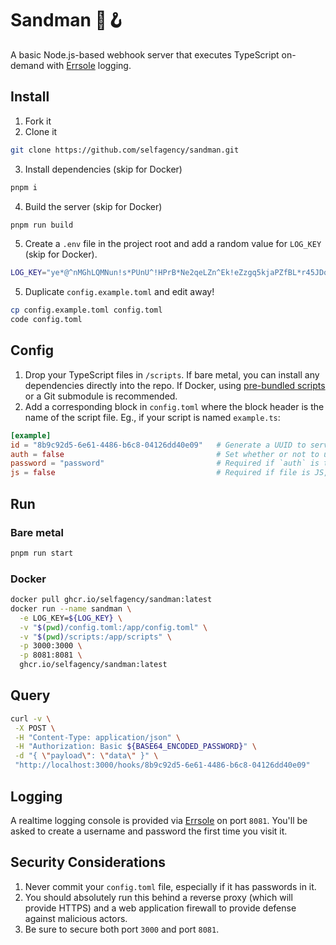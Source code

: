 # Sandman 🎩🪝

A basic Node.js-based webhook server that executes TypeScript on-demand with [Errsole](https://github.com/errsole/errsole.js) logging.

## Install

1. Fork it
2. Clone it

```sh
git clone https://github.com/selfagency/sandman.git
```

3. Install dependencies (skip for Docker)

```sh
pnpm i
```

4. Build the server (skip for Docker)

```sh
pnpm run build
```

5. Create a `.env` file in the project root and add a random value for `LOG_KEY` (skip for Docker).

```sh
LOG_KEY="ye*@^nMGhLQMNun!s*PUnU^!HPrB*Ne2qeLZn^Ek!eZzgq5kjaPZfBL*r45JDqmR"
```

5. Duplicate `config.example.toml` and edit away!

```sh
cp config.example.toml config.toml
code config.toml
```

## Config

1. Drop your TypeScript files in `/scripts`. If bare metal, you can install any dependencies directly into the repo. If Docker, using [pre-bundled scripts](https://tsup.egoist.dev/) or a Git submodule is recommended.
2. Add a corresponding block in `config.toml` where the block header is the name of the script file. Eg., if your script is named `example.ts`:

```toml
[example]
id = "8b9c92d5-6e61-4486-b6c8-04126dd40e09"   # Generate a UUID to serve as the URL
auth = false                                  # Set whether or not to use auth
password = "password"                         # Required if `auth` is true
js = false                                    # Required if file is JS, not TS
```

## Run

### Bare metal

```sh
pnpm run start
```

### Docker

```sh
docker pull ghcr.io/selfagency/sandman:latest
docker run --name sandman \
  -e LOG_KEY=${LOG_KEY} \
  -v "$(pwd)/config.toml:/app/config.toml" \
  -v "$(pwd)/scripts:/app/scripts" \
  -p 3000:3000 \
  -p 8081:8081 \
  ghcr.io/selfagency/sandman:latest
```

## Query

```sh
curl -v \
 -X POST \
 -H "Content-Type: application/json" \
 -H "Authorization: Basic ${BASE64_ENCODED_PASSWORD}" \
 -d "{ \"payload\": \"data\" }" \
 "http://localhost:3000/hooks/8b9c92d5-6e61-4486-b6c8-04126dd40e09"
```

## Logging

A realtime logging console is provided via [Errsole](https://github.com/errsole/errsole.js) on port `8081`. You'll be asked to create a username and password the first time you visit it.

## Security Considerations

1. Never commit your `config.toml` file, especially if it has passwords in it.
2. You should absolutely run this behind a reverse proxy (which will provide HTTPS) and a web application firewall to provide defense against malicious actors.
3. Be sure to secure both port `3000` and port `8081`.
